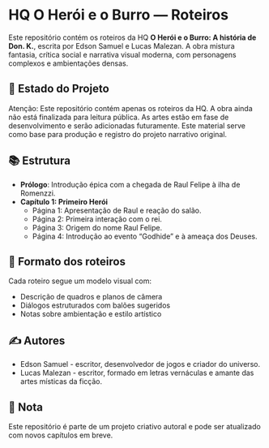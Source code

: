 # HQ O Herói e o Burro — Roteiros

Este repositório contém os roteiros da HQ **O Herói e o Burro: A história de Don. K.**, escrita por Edson Samuel e Lucas Malezan. A obra mistura fantasia, crítica social e narrativa visual moderna, com personagens complexos e ambientações densas.

## 🚧 Estado do Projeto
Atenção: Este repositório contém apenas os roteiros da HQ.
A obra ainda não está finalizada para leitura pública. As artes estão em fase de desenvolvimento e serão adicionadas futuramente.
Este material serve como base para produção e registro do projeto narrativo original.

## 📚 Estrutura

- **Prólogo**: Introdução épica com a chegada de Raul Felipe à ilha de Romenzzi.
- **Capítulo 1: Primeiro Herói**
  - Página 1: Apresentação de Raul e reação do salão.
  - Página 2: Primeira interação com o rei.
  - Página 3: Origem do nome Raul Felipe.
  - Página 4: Introdução ao evento “Godhide” e à ameaça dos Deuses.

## 🎨 Formato dos roteiros

Cada roteiro segue um modelo visual com:
- Descrição de quadros e planos de câmera
- Diálogos estruturados com balões sugeridos
- Notas sobre ambientação e estilo artístico

## ✍️ Autores

- Edson Samuel - escritor, desenvolvedor de jogos e criador do universo.
- Lucas Malezan - escritor, formado em letras vernáculas e amante das artes místicas da ficção.

## 📌 Nota

Este repositório é parte de um projeto criativo autoral e pode ser atualizado com novos capítulos em breve.
